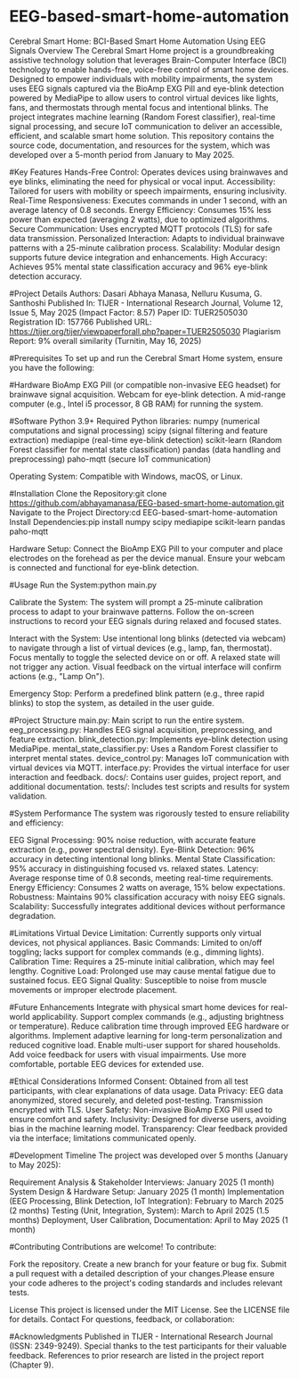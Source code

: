 # EEG-based-smart-home-automation
Cerebral Smart Home: BCI-Based Smart Home Automation Using EEG Signals
Overview
The Cerebral Smart Home project is a groundbreaking assistive technology solution that leverages Brain-Computer Interface (BCI) technology to enable hands-free, voice-free control of smart home devices. Designed to empower individuals with mobility impairments, the system uses EEG signals captured via the BioAmp EXG Pill and eye-blink detection powered by MediaPipe to allow users to control virtual devices like lights, fans, and thermostats through mental focus and intentional blinks. The project integrates machine learning (Random Forest classifier), real-time signal processing, and secure IoT communication to deliver an accessible, efficient, and scalable smart home solution. This repository contains the source code, documentation, and resources for the system, which was developed over a 5-month period from January to May 2025.

#Key Features
Hands-Free Control: Operates devices using brainwaves and eye blinks, eliminating the need for physical or vocal input.
Accessibility: Tailored for users with mobility or speech impairments, ensuring inclusivity.
Real-Time Responsiveness: Executes commands in under 1 second, with an average latency of 0.8 seconds.
Energy Efficiency: Consumes 15% less power than expected (averaging 2 watts), due to optimized algorithms.
Secure Communication: Uses encrypted MQTT protocols (TLS) for safe data transmission.
Personalized Interaction: Adapts to individual brainwave patterns with a 25-minute calibration process.
Scalability: Modular design supports future device integration and enhancements.
High Accuracy: Achieves 95% mental state classification accuracy and 96% eye-blink detection accuracy.

#Project Details
Authors: Dasari Abhaya Manasa, Nelluru Kusuma, G. Santhoshi
Published In: TIJER - International Research Journal, Volume 12, Issue 5, May 2025 (Impact Factor: 8.57)
Paper ID: TUER2505030
Registration ID: 157766
Published URL: https://tijer.org/tijer/viewpaperforall.php?paper=TUER2505030
Plagiarism Report: 9% overall similarity (Turnitin, May 16, 2025)

#Prerequisites
To set up and run the Cerebral Smart Home system, ensure you have the following:

#Hardware
BioAmp EXG Pill (or compatible non-invasive EEG headset) for brainwave signal acquisition.
Webcam for eye-blink detection.
A mid-range computer (e.g., Intel i5 processor, 8 GB RAM) for running the system.

#Software
Python 3.9+
Required Python libraries:
numpy (numerical computations and signal processing)
scipy (signal filtering and feature extraction)
mediapipe (real-time eye-blink detection)
scikit-learn (Random Forest classifier for mental state classification)
pandas (data handling and preprocessing)
paho-mqtt (secure IoT communication)


Operating System: Compatible with Windows, macOS, or Linux.

#Installation
Clone the Repository:git clone https://github.com/abhayamanasa/EEG-based-smart-home-automation.git
Navigate to the Project Directory:cd EEG-based-smart-home-automation
Install Dependencies:pip install numpy scipy mediapipe scikit-learn pandas paho-mqtt


Hardware Setup:
Connect the BioAmp EXG Pill to your computer and place electrodes on the forehead as per the device manual.
Ensure your webcam is connected and functional for eye-blink detection.



#Usage
Run the System:python main.py


Calibrate the System:
The system will prompt a 25-minute calibration process to adapt to your brainwave patterns. Follow the on-screen instructions to record your EEG signals during relaxed and focused states.


Interact with the System:
Use intentional long blinks (detected via webcam) to navigate through a list of virtual devices (e.g., lamp, fan, thermostat).
Focus mentally to toggle the selected device on or off. A relaxed state will not trigger any action.
Visual feedback on the virtual interface will confirm actions (e.g., "Lamp On").


Emergency Stop:
Perform a predefined blink pattern (e.g., three rapid blinks) to stop the system, as detailed in the user guide.



#Project Structure
main.py: Main script to run the entire system.
eeg_processing.py: Handles EEG signal acquisition, preprocessing, and feature extraction.
blink_detection.py: Implements eye-blink detection using MediaPipe.
mental_state_classifier.py: Uses a Random Forest classifier to interpret mental states.
device_control.py: Manages IoT communication with virtual devices via MQTT.
interface.py: Provides the virtual interface for user interaction and feedback.
docs/: Contains user guides, project report, and additional documentation.
tests/: Includes test scripts and results for system validation.

#System Performance
The system was rigorously tested to ensure reliability and efficiency:

EEG Signal Processing: 90% noise reduction, with accurate feature extraction (e.g., power spectral density).
Eye-Blink Detection: 96% accuracy in detecting intentional long blinks.
Mental State Classification: 95% accuracy in distinguishing focused vs. relaxed states.
Latency: Average response time of 0.8 seconds, meeting real-time requirements.
Energy Efficiency: Consumes 2 watts on average, 15% below expectations.
Robustness: Maintains 90% classification accuracy with noisy EEG signals.
Scalability: Successfully integrates additional devices without performance degradation.

#Limitations
Virtual Device Limitation: Currently supports only virtual devices, not physical appliances.
Basic Commands: Limited to on/off toggling; lacks support for complex commands (e.g., dimming lights).
Calibration Time: Requires a 25-minute initial calibration, which may feel lengthy.
Cognitive Load: Prolonged use may cause mental fatigue due to sustained focus.
EEG Signal Quality: Susceptible to noise from muscle movements or improper electrode placement.

#Future Enhancements
Integrate with physical smart home devices for real-world applicability.
Support complex commands (e.g., adjusting brightness or temperature).
Reduce calibration time through improved EEG hardware or algorithms.
Implement adaptive learning for long-term personalization and reduced cognitive load.
Enable multi-user support for shared households.
Add voice feedback for users with visual impairments.
Use more comfortable, portable EEG devices for extended use.

#Ethical Considerations
Informed Consent: Obtained from all test participants, with clear explanations of data usage.
Data Privacy: EEG data anonymized, stored securely, and deleted post-testing. Transmission encrypted with TLS.
User Safety: Non-invasive BioAmp EXG Pill used to ensure comfort and safety.
Inclusivity: Designed for diverse users, avoiding bias in the machine learning model.
Transparency: Clear feedback provided via the interface; limitations communicated openly.

#Development Timeline
The project was developed over 5 months (January to May 2025):

Requirement Analysis & Stakeholder Interviews: January 2025 (1 month)
System Design & Hardware Setup: January 2025 (1 month)
Implementation (EEG Processing, Blink Detection, IoT Integration): February to March 2025 (2 months)
Testing (Unit, Integration, System): March to April 2025 (1.5 months)
Deployment, User Calibration, Documentation: April to May 2025 (1 month)

#Contributing
Contributions are welcome! To contribute:

Fork the repository.
Create a new branch for your feature or bug fix.
Submit a pull request with a detailed description of your changes.Please ensure your code adheres to the project's coding standards and includes relevant tests.

License
This project is licensed under the MIT License. See the LICENSE file for details.
Contact
For questions, feedback, or collaboration:


#Acknowledgments
Published in TIJER - International Research Journal (ISSN: 2349-9249).
Special thanks to the test participants for their valuable feedback.
References to prior research are listed in the project report (Chapter 9).

